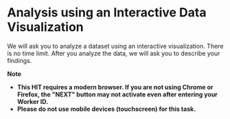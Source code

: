 # Analysis using an Interactive Data Visualization

We will ask you to analyze a dataset using an interactive visualization. There is no time limit. After you analyze the data, we will ask you to describe your findings.

**Note**
- **This HIT requires a modern browser. If you are not using Chrome or Firefox, the "NEXT" button may not activate even after entering your Worker ID.**
- **Please do not use mobile devices (touchscreen) for this task.**
